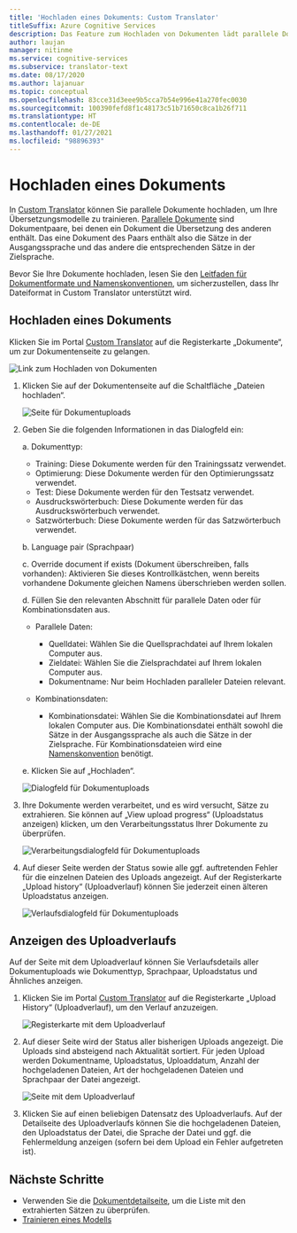 ```yaml
---
title: 'Hochladen eines Dokuments: Custom Translator'
titleSuffix: Azure Cognitive Services
description: Das Feature zum Hochladen von Dokumenten lädt parallele Dokumente (zwei Dokumente, von denen eines der Ursprung und das andere die Übersetzung ist) in den Dienst hoch.
author: laujan
manager: nitinme
ms.service: cognitive-services
ms.subservice: translator-text
ms.date: 08/17/2020
ms.author: lajanuar
ms.topic: conceptual
ms.openlocfilehash: 83cce31d3eee9b5cca7b54e996e41a270fec0030
ms.sourcegitcommit: 100390fefd8f1c48173c51b71650c8ca1b26f711
ms.translationtype: HT
ms.contentlocale: de-DE
ms.lasthandoff: 01/27/2021
ms.locfileid: "98896393"
---
```

# <a name="upload-a-document"></a>Hochladen eines Dokuments

In [Custom Translator](https://portal.customtranslator.azure.ai) können Sie parallele Dokumente hochladen, um Ihre Übersetzungsmodelle zu trainieren. [Parallele Dokumente](what-are-parallel-documents.md) sind Dokumentpaare, bei denen ein Dokument die Übersetzung des anderen enthält. Das eine Dokument des Paars enthält also die Sätze in der Ausgangssprache und das andere die entsprechenden Sätze in der Zielsprache.

Bevor Sie Ihre Dokumente hochladen, lesen Sie den [Leitfaden für Dokumentformate und Namenskonventionen](document-formats-naming-convention.md), um sicherzustellen, dass Ihr Dateiformat in Custom Translator unterstützt wird.

## <a name="how-to-upload-document"></a>Hochladen eines Dokuments

Klicken Sie im Portal [Custom Translator](https://portal.customtranslator.azure.ai) auf die Registerkarte „Dokumente“, um zur Dokumentenseite zu gelangen.

![Link zum Hochladen von Dokumenten](media/how-to/how-to-upload-1.png)


1.  Klicken Sie auf der Dokumentenseite auf die Schaltfläche „Dateien hochladen“.

    ![Seite für Dokumentuploads](media/how-to/how-to-upload-2.png)

2.  Geben Sie die folgenden Informationen in das Dialogfeld ein:

    a.  Dokumenttyp:

    -  Training: Diese Dokumente werden für den Trainingssatz verwendet.
    -  Optimierung: Diese Dokumente werden für den Optimierungssatz verwendet.
    -  Test: Diese Dokumente werden für den Testsatz verwendet.
    -  Ausdruckswörterbuch: Diese Dokumente werden für das Ausdruckswörterbuch verwendet.
    -  Satzwörterbuch: Diese Dokumente werden für das Satzwörterbuch verwendet.

    b.  Language pair (Sprachpaar)

    c.  Override document if exists (Dokument überschreiben, falls vorhanden): Aktivieren Sie dieses Kontrollkästchen, wenn bereits vorhandene Dokumente gleichen Namens überschrieben werden sollen.

    d.  Füllen Sie den relevanten Abschnitt für parallele Daten oder für Kombinationsdaten aus.

    -  Parallele Daten:
        -  Quelldatei: Wählen Sie die Quellsprachdatei auf Ihrem lokalen Computer aus.
        -  Zieldatei: Wählen Sie die Zielsprachdatei auf Ihrem lokalen Computer aus.
        -  Dokumentname: Nur beim Hochladen paralleler Dateien relevant.

    - Kombinationsdaten:
        -  Kombinationsdatei: Wählen Sie die Kombinationsdatei auf Ihrem lokalen Computer aus. Die Kombinationsdatei enthält sowohl die Sätze in der Ausgangssprache als auch die Sätze in der Zielsprache. Für Kombinationsdateien wird eine [Namenskonvention](document-formats-naming-convention.md) benötigt.

    e.  Klicken Sie auf „Hochladen“.

    ![Dialogfeld für Dokumentuploads](media/how-to/how-to-upload-dialog.png)

3.  Ihre Dokumente werden verarbeitet, und es wird versucht, Sätze zu extrahieren. Sie können auf „View upload progress“ (Uploadstatus anzeigen) klicken, um den Verarbeitungsstatus Ihrer Dokumente zu überprüfen.

    ![Verarbeitungsdialogfeld für Dokumentuploads](media/how-to/how-to-upload-processing-dialog.png)

4.  Auf dieser Seite werden der Status sowie alle ggf. auftretenden Fehler für die einzelnen Dateien des Uploads angezeigt. Auf der Registerkarte „Upload history“ (Uploadverlauf) können Sie jederzeit einen älteren Uploadstatus anzeigen.

    ![Verlaufsdialogfeld für Dokumentuploads](media/how-to/how-to-upload-document-history.png)


## <a name="view-upload-history"></a>Anzeigen des Uploadverlaufs

Auf der Seite mit dem Uploadverlauf können Sie Verlaufsdetails aller Dokumentuploads wie Dokumenttyp, Sprachpaar, Uploadstatus und Ähnliches anzeigen.

1. Klicken Sie im Portal [Custom Translator](https://portal.customtranslator.azure.ai) auf die Registerkarte „Upload History“ (Uploadverlauf), um den Verlauf anzuzeigen.

    ![Registerkarte mit dem Uploadverlauf](media/how-to/how-to-upload-history-1.png)

2. Auf dieser Seite wird der Status aller bisherigen Uploads angezeigt. Die Uploads sind absteigend nach Aktualität sortiert. Für jeden Upload werden Dokumentname, Uploadstatus, Uploaddatum, Anzahl der hochgeladenen Dateien, Art der hochgeladenen Dateien und Sprachpaar der Datei angezeigt.

    ![Seite mit dem Uploadverlauf](media/how-to/how-to-document-history-2.png)

3. Klicken Sie auf einen beliebigen Datensatz des Uploadverlaufs. Auf der Detailseite des Uploadverlaufs können Sie die hochgeladenen Dateien, den Uploadstatus der Datei, die Sprache der Datei und ggf. die Fehlermeldung anzeigen (sofern bei dem Upload ein Fehler aufgetreten ist).

## <a name="next-steps"></a>Nächste Schritte

- Verwenden Sie die [Dokumentdetailseite](how-to-view-document-details.md), um die Liste mit den extrahierten Sätzen zu überprüfen.
- [Trainieren eines Modells](how-to-train-model.md)
